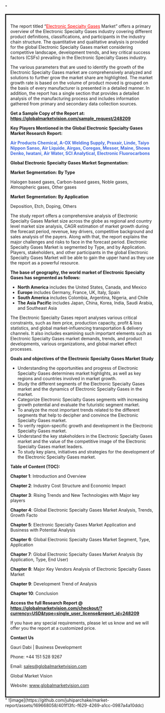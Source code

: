 "<div style='border: 3px solid black; padding: 1em;'>

The report titled “<a style='color: #ff0000;' href='https://globalmarketvision.com/reports/global-electronic-specialty-gases-market/248209'>Electronic Specialty Gases</a> Market” offers a primary overview of the Electronic Specialty Gases industry covering different product definitions, classifications, and participants in the industry chain structure. The quantitative and qualitative analysis is provided for the global Electronic Specialty Gases market considering competitive landscape, development trends, and key critical success factors (CSFs) prevailing in the Electronic Specialty Gases industry.

The various parameters that are used to identify the growth of the Electronic Specialty Gases market are comprehensively analyzed and solutions to further grow the market share are highlighted. The market growth rate is based on the volume of product moved is grouped on the basis of every manufacturer is presented in a detailed manner. In addition, the report has a single section that provides a detailed analysis of the manufacturing process and includes information gathered from primary and secondary data collection sources.

<strong>Get a Sample Copy of the Report at:</strong><strong> <a style='color: #ff0000;' href='https://globalmarketvision.com/sample_request/248209?utm_source=linkedinPulse&utm_medium=Juhi&utm_campaign=Juhi'><strong>https://globalmarketvision.com/sample_request/248209</strong></a></strong>

<strong>Key Players Mentioned in the Global Electronic Specialty Gases Market Research Report:</strong>

<strong style='color: #4169e1;'>Air Products Chemical, A-OX Welding Supply, Praxair, Linde, Taiyo Nippon Sanso, Air Liquide, Airgas, Coregas, Messer, Maine, Showa Denko, Iwatani, Air Water, SCI Analytical, Electronic Fluorocarbons</strong>

<strong>Global Electronic Specialty Gases Market Segmentation:</strong>

<strong>Market Segmentation: By Type</strong>

Halogen based gases, Carbon-based gases, Noble gases, Atmospheric gases, Other gases

<strong>Market Segmentation: By Application</strong>

Deposition, Etch, Doping, Others

The study report offers a comprehensive analysis of Electronic Specialty Gases Market size across the globe as regional and country level market size analysis, CAGR estimation of market growth during the forecast period, revenue, key drivers, competitive background and sales analysis of the payers. Along with that, the report explains the major challenges and risks to face in the forecast period. Electronic Specialty Gases Market is segmented by Type, and by Application. Players, stakeholders, and other participants in the global Electronic Specialty Gases Market will be able to gain the upper hand as they use the report as a powerful resource.

<strong>The base of geography, the world market of Electronic Specialty Gases has segmented as follows:</strong>
<ul>
  <li><strong>North America</strong> includes the United States, Canada, and Mexico</li>
  <li><strong>Europe</strong> includes Germany, France, UK, Italy, Spain</li>
  <li><strong>South America</strong> includes Colombia, Argentina, Nigeria, and Chile</li>
  <li><strong>The Asia Pacific</strong> includes Japan, China, Korea, India, Saudi Arabia, and Southeast Asia</li>
</ul>
The Electronic Specialty Gases report analyses various critical constraints, such as item price, production capacity, profit &amp; loss statistics, and global market-influencing transportation &amp; delivery channels. It also includes examining such important elements such as Electronic Specialty Gases market demands, trends, and product developments, various organizations, and global market effect processes.

<strong>Goals and objectives of the Electronic Specialty Gases Market Study</strong>
<ul>
  <li>Understanding the opportunities and progress of Electronic Specialty Gases determines market highlights, as well as key regions and countries involved in market growth.</li>
  <li>Study the different segments of the Electronic Specialty Gases market and the dynamics of Electronic Specialty Gases in the market.</li>
  <li>Categorize Electronic Specialty Gases segments with increasing growth potential and evaluate the futuristic segment market.</li>
  <li>To analyze the most important trends related to the different segments that help to decipher and convince the Electronic Specialty Gases market.</li>
  <li>To verify region-specific growth and development in the Electronic Specialty Gases market.</li>
  <li>Understand the key stakeholders in the Electronic Specialty Gases market and the value of the competitive image of the Electronic Specialty Gases market leaders.</li>
  <li>To study key plans, initiatives and strategies for the development of the Electronic Specialty Gases market.</li>
</ul>
<strong>Table of Content (TOC):</strong>

<strong>Chapter 1</strong>: Introduction and Overview

<strong>Chapter 2</strong>: Industry Cost Structure and Economic Impact

<strong>Chapter 3</strong>: Rising Trends and New Technologies with Major key players

<strong>Chapter 4</strong>: Global Electronic Specialty Gases Market Analysis, Trends, Growth Facto

<strong>Chapter 5</strong>: Electronic Specialty Gases Market Application and Business with Potential Analysis

<strong>Chapter 6</strong>: Global Electronic Specialty Gases Market Segment, Type, Application

<strong>Chapter 7</strong>: Global Electronic Specialty Gases Market Analysis (by Application, Type, End User)

<strong>Chapter 8</strong>: Major Key Vendors Analysis of Electronic Specialty Gases Market

<strong>Chapter 9</strong>: Development Trend of Analysis

<strong>Chapter 10</strong>: Conclusion

<strong>Access the full Research Report </strong><strong>@</strong><strong> <strong><a style='color: #ff0000;' href='https://globalmarketvision.com/checkout/?currency=USD&type=single_user_license&report_id=248209?utm_source=linkedinPulse&utm_medium=Juhi&utm_campaign=Juhi'>https://globalmarketvision.com/checkout/?currency=USD&type=single_user_license&report_id=248209</a></strong>
</strong>

If you have any special requirements, please let us know and we will offer you the report at a customized price.

<strong>Contact Us</strong>

Gauri Dabi | Business Development

Phone: +44 151 528 9267

Email: <a href='mailto:sales@globalmarketvision.com'>sales@globalmarketvision.com</a>

Global Market Vision

Website: <a href='http://www.globalmarketvision.com/'>www.globalmarketvision.com</a>

</div>"
![image](https://github.com/juhiparchake/market-report/assets/169668058/401f13fc-f629-4269-a1cc-0987a4a10ddc)
